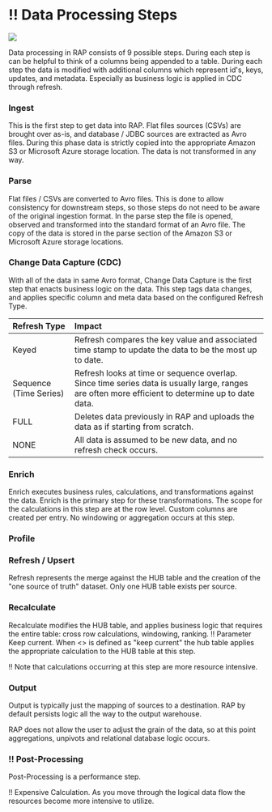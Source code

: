# !! Data Processing Steps

![](../../.gitbook/assets/2.0-process-steps.jpg)

Data processing in RAP consists of 9 possible steps. During each step is can be helpful to think of a columns being appended to a table. During each step the data is modified with additional columns which represent id's, keys, updates, and metadata. Especially as business logic is applied in CDC through refresh.

### Ingest

This is the first step to get data into RAP.  Flat files sources \(CSVs\) are brought over as-is, and database / JDBC sources are extracted as Avro files. During this phase data is strictly copied into the appropriate Amazon S3 or Microsoft Azure storage location. The data is not transformed in any way.

### Parse

Flat files / CSVs are converted to Avro files.  This is done to allow consistency for downstream steps, so those steps do not need to be aware of the original ingestion format. In the parse step the file is opened, observed and transformed into the standard format of an Avro file. The copy of the data is stored in the parse section of the Amazon S3 or Microsoft Azure storage locations.

### Change Data Capture \(CDC\)

With all of the data in same Avro format, Change Data Capture is the first step that enacts business logic on the data. This step tags data changes, and applies specific column and meta data based on the configured Refresh Type.

| Refresh Type | Impact |
| :--- | :--- |
| Keyed | Refresh compares the key value and associated time stamp to update the data to be the most up to date. |
| Sequence \(Time Series\) | Refresh looks at time or sequence overlap. Since time series data is usually large, ranges are often more efficient to determine up to date data. |
| FULL | Deletes data previously in RAP and uploads the data as if starting from scratch. |
| NONE | All data is assumed to be new data, and no refresh check occurs. |

### Enrich

Enrich executes business rules, calculations, and transformations against the data. Enrich is the primary step for these transformations. The scope for the calculations in this step are at the row level. Custom columns are created per entry. No windowing or aggregation occurs at this step.

### Profile

### Refresh / Upsert

Refresh represents the merge against the HUB table and the creation of the "one source of truth" dataset. Only one HUB table exists per source.

### Recalculate

Recalculate modifies the HUB table, and applies business logic that requires the entire table: cross row calculations, windowing, ranking. !! Parameter Keep current. When &lt;&gt; is defined as "keep current" the hub table applies the appropriate calculation to the HUB table at this step.

!! Note that calculations occurring at this step are more resource intensive.

### Output

Output is typically just the mapping of sources to a destination. RAP by default persists logic all the way to the output warehouse.  

RAP does not allow the user to adjust the grain of the data, so at this point aggregations, unpivots and relational database logic occurs. 

### !! Post-Processing

Post-Processing is a performance step.



!! Expensive Calculation. As you move through the logical data flow the resources become more intensive to utilize.

